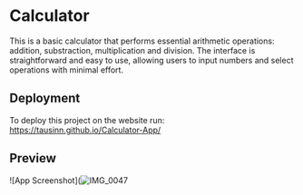 # Calculator

This is a basic calculator that performs essential arithmetic operations: addition, substraction, multiplication and division. The interface is straightforward and easy to use, allowing users to input numbers and select operations with minimal effort.


## Deployment

To deploy this project on the website run:
https://tausinn.github.io/Calculator-App/

## Preview

![App Screenshot](![IMG_0047](https://github.com/user-attachments/assets/90e2a739-86b1-4a33-bcd0-b6909f02b5c3)

